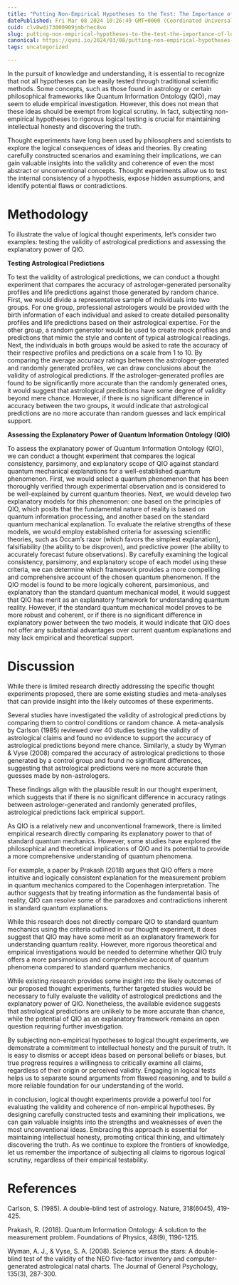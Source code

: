 ```yaml
---
title: "Putting Non-Empirical Hypotheses to the Test: The Importance of Logical Thought Experiments"
datePublished: Fri Mar 08 2024 10:26:49 GMT+0000 (Coordinated Universal Time)
cuid: clv8wdi73000909jmbrhec8vo
slug: putting-non-empirical-hypotheses-to-the-test-the-importance-of-logical-thought-experiments
canonical: https://quni.io/2024/03/08/putting-non-empirical-hypotheses-to-the-test-the-importance-of-logical-thought-experiments/
tags: uncategorized

---
```


In the pursuit of knowledge and understanding, it is essential to recognize that not all hypotheses can be easily tested through traditional scientific methods. Some concepts, such as those found in astrology or certain philosophical frameworks like Quantum Information Ontology (QIO), may seem to elude empirical investigation. However, this does not mean that these ideas should be exempt from logical scrutiny. In fact, subjecting non-empirical hypotheses to rigorous logical testing is crucial for maintaining intellectual honesty and discovering the truth.

Thought experiments have long been used by philosophers and scientists to explore the logical consequences of ideas and theories. By creating carefully constructed scenarios and examining their implications, we can gain valuable insights into the validity and coherence of even the most abstract or unconventional concepts. Thought experiments allow us to test the internal consistency of a hypothesis, expose hidden assumptions, and identify potential flaws or contradictions.

Methodology
===========

To illustrate the value of logical thought experiments, let’s consider two examples: testing the validity of astrological predictions and assessing the explanatory power of QIO.

**Testing Astrological Predictions**

To test the validity of astrological predictions, we can conduct a thought experiment that compares the accuracy of astrologer-generated personality profiles and life predictions against those generated by random chance. First, we would divide a representative sample of individuals into two groups. For one group, professional astrologers would be provided with the birth information of each individual and asked to create detailed personality profiles and life predictions based on their astrological expertise. For the other group, a random generator would be used to create mock profiles and predictions that mimic the style and content of typical astrological readings. Next, the individuals in both groups would be asked to rate the accuracy of their respective profiles and predictions on a scale from 1 to 10. By comparing the average accuracy ratings between the astrologer-generated and randomly generated profiles, we can draw conclusions about the validity of astrological predictions. If the astrologer-generated profiles are found to be significantly more accurate than the randomly generated ones, it would suggest that astrological predictions have some degree of validity beyond mere chance. However, if there is no significant difference in accuracy between the two groups, it would indicate that astrological predictions are no more accurate than random guesses and lack empirical support.

**Assessing the Explanatory Power of Quantum Information Ontology (QIO)**

To assess the explanatory power of Quantum Information Ontology (QIO), we can conduct a thought experiment that compares the logical consistency, parsimony, and explanatory scope of QIO against standard quantum mechanical explanations for a well-established quantum phenomenon. First, we would select a quantum phenomenon that has been thoroughly verified through experimental observation and is considered to be well-explained by current quantum theories. Next, we would develop two explanatory models for this phenomenon: one based on the principles of QIO, which posits that the fundamental nature of reality is based on quantum information processing, and another based on the standard quantum mechanical explanation. To evaluate the relative strengths of these models, we would employ established criteria for assessing scientific theories, such as Occam’s razor (which favors the simplest explanation), falsifiability (the ability to be disproven), and predictive power (the ability to accurately forecast future observations). By carefully examining the logical consistency, parsimony, and explanatory scope of each model using these criteria, we can determine which framework provides a more compelling and comprehensive account of the chosen quantum phenomenon. If the QIO model is found to be more logically coherent, parsimonious, and explanatory than the standard quantum mechanical model, it would suggest that QIO has merit as an explanatory framework for understanding quantum reality. However, if the standard quantum mechanical model proves to be more robust and coherent, or if there is no significant difference in explanatory power between the two models, it would indicate that QIO does not offer any substantial advantages over current quantum explanations and may lack empirical and theoretical support.

Discussion
==========

While there is limited research directly addressing the specific thought experiments proposed, there are some existing studies and meta-analyses that can provide insight into the likely outcomes of these experiments.

Several studies have investigated the validity of astrological predictions by comparing them to control conditions or random chance. A meta-analysis by Carlson (1985) reviewed over 40 studies testing the validity of astrological claims and found no evidence to support the accuracy of astrological predictions beyond mere chance. Similarly, a study by Wyman & Vyse (2008) compared the accuracy of astrological predictions to those generated by a control group and found no significant differences, suggesting that astrological predictions were no more accurate than guesses made by non-astrologers.

These findings align with the plausible result in our thought experiment, which suggests that if there is no significant difference in accuracy ratings between astrologer-generated and randomly generated profiles, astrological predictions lack empirical support.

As QIO is a relatively new and unconventional framework, there is limited empirical research directly comparing its explanatory power to that of standard quantum mechanics. However, some studies have explored the philosophical and theoretical implications of QIO and its potential to provide a more comprehensive understanding of quantum phenomena.

For example, a paper by Prakash (2018) argues that QIO offers a more intuitive and logically consistent explanation for the measurement problem in quantum mechanics compared to the Copenhagen interpretation. The author suggests that by treating information as the fundamental basis of reality, QIO can resolve some of the paradoxes and contradictions inherent in standard quantum explanations.

While this research does not directly compare QIO to standard quantum mechanics using the criteria outlined in our thought experiment, it does suggest that QIO may have some merit as an explanatory framework for understanding quantum reality. However, more rigorous theoretical and empirical investigations would be needed to determine whether QIO truly offers a more parsimonious and comprehensive account of quantum phenomena compared to standard quantum mechanics.

While existing research provides some insight into the likely outcomes of our proposed thought experiments, further targeted studies would be necessary to fully evaluate the validity of astrological predictions and the explanatory power of QIO. Nonetheless, the available evidence suggests that astrological predictions are unlikely to be more accurate than chance, while the potential of QIO as an explanatory framework remains an open question requiring further investigation.

By subjecting non-empirical hypotheses to logical thought experiments, we demonstrate a commitment to intellectual honesty and the pursuit of truth. It is easy to dismiss or accept ideas based on personal beliefs or biases, but true progress requires a willingness to critically examine all claims, regardless of their origin or perceived validity. Engaging in logical tests helps us to separate sound arguments from flawed reasoning, and to build a more reliable foundation for our understanding of the world.

in conclusion, logical thought experiments provide a powerful tool for evaluating the validity and coherence of non-empirical hypotheses. By designing carefully constructed tests and examining their implications, we can gain valuable insights into the strengths and weaknesses of even the most unconventional ideas. Embracing this approach is essential for maintaining intellectual honesty, promoting critical thinking, and ultimately discovering the truth. As we continue to explore the frontiers of knowledge, let us remember the importance of subjecting all claims to rigorous logical scrutiny, regardless of their empirical testability.

References
==========

Carlson, S. (1985). A double-blind test of astrology. Nature, 318(6045), 419-425.

Prakash, R. (2018). Quantum Information Ontology: A solution to the measurement problem. Foundations of Physics, 48(9), 1196-1215.

Wyman, A. J., & Vyse, S. A. (2008). Science versus the stars: A double-blind test of the validity of the NEO five-factor inventory and computer-generated astrological natal charts. The Journal of General Psychology, 135(3), 287-300.